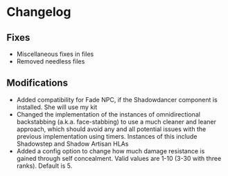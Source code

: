 # Changelog

## Fixes

- Miscellaneous fixes in files
- Removed needless files

## Modifications

- Added compatibility for Fade NPC, if the Shadowdancer component is installed. She will use my kit
- Changed the implementation of the instances of omnidirectional backstabbing (a.k.a. face-stabbing) to use a much cleaner and leaner approach, which should avoid any and all potential issues with the previous implementation using timers. Instances of this include Shadowstep and Shadow Artisan HLAs
- Added a config option to change how much damage resistance is gained through self concealment. Valid values are 1-10 (3-30 with three ranks). Default is 5.
